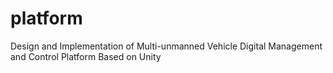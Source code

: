 # platform
Design and Implementation of Multi-unmanned Vehicle Digital Management and Control Platform Based on Unity
